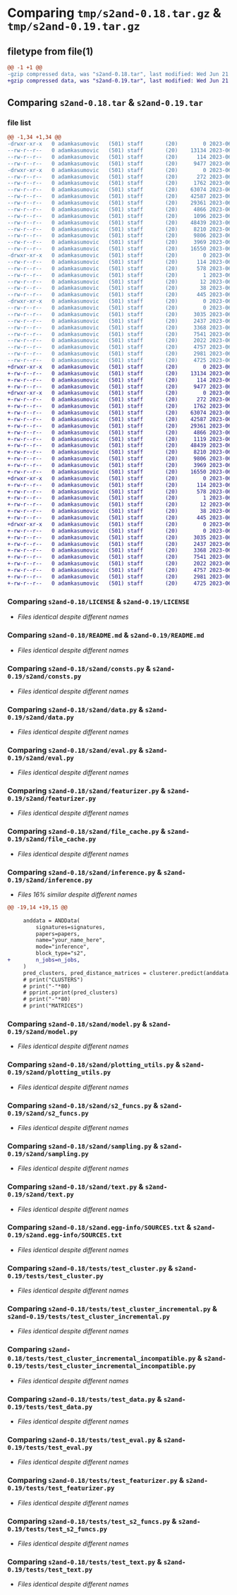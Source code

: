 # Comparing `tmp/s2and-0.18.tar.gz` & `tmp/s2and-0.19.tar.gz`

## filetype from file(1)

```diff
@@ -1 +1 @@
-gzip compressed data, was "s2and-0.18.tar", last modified: Wed Jun 21 11:29:59 2023, max compression
+gzip compressed data, was "s2and-0.19.tar", last modified: Wed Jun 21 11:39:48 2023, max compression
```

## Comparing `s2and-0.18.tar` & `s2and-0.19.tar`

### file list

```diff
@@ -1,34 +1,34 @@
-drwxr-xr-x   0 adamkasumovic   (501) staff       (20)        0 2023-06-21 11:29:59.590323 s2and-0.18/
--rw-r--r--   0 adamkasumovic   (501) staff       (20)    13134 2023-06-05 12:41:33.000000 s2and-0.18/LICENSE
--rw-r--r--   0 adamkasumovic   (501) staff       (20)      114 2023-06-21 11:29:59.590193 s2and-0.18/PKG-INFO
--rw-r--r--   0 adamkasumovic   (501) staff       (20)     9477 2023-06-14 16:26:22.000000 s2and-0.18/README.md
-drwxr-xr-x   0 adamkasumovic   (501) staff       (20)        0 2023-06-21 11:29:59.588465 s2and-0.18/s2and/
--rw-r--r--   0 adamkasumovic   (501) staff       (20)      272 2023-06-05 12:41:33.000000 s2and-0.18/s2and/__init__.py
--rw-r--r--   0 adamkasumovic   (501) staff       (20)     1762 2023-06-05 12:41:33.000000 s2and-0.18/s2and/consts.py
--rw-r--r--   0 adamkasumovic   (501) staff       (20)    63074 2023-06-18 17:05:48.000000 s2and-0.18/s2and/data.py
--rw-r--r--   0 adamkasumovic   (501) staff       (20)    42587 2023-06-20 21:51:56.000000 s2and-0.18/s2and/eval.py
--rw-r--r--   0 adamkasumovic   (501) staff       (20)    29361 2023-06-13 11:14:21.000000 s2and-0.18/s2and/featurizer.py
--rw-r--r--   0 adamkasumovic   (501) staff       (20)     4866 2023-06-05 12:41:33.000000 s2and-0.18/s2and/file_cache.py
--rw-r--r--   0 adamkasumovic   (501) staff       (20)     1096 2023-06-21 11:29:51.000000 s2and-0.18/s2and/inference.py
--rw-r--r--   0 adamkasumovic   (501) staff       (20)    48439 2023-06-20 21:51:36.000000 s2and-0.18/s2and/model.py
--rw-r--r--   0 adamkasumovic   (501) staff       (20)     8210 2023-06-05 12:41:33.000000 s2and-0.18/s2and/plotting_utils.py
--rw-r--r--   0 adamkasumovic   (501) staff       (20)     9806 2023-06-05 12:41:33.000000 s2and-0.18/s2and/s2_funcs.py
--rw-r--r--   0 adamkasumovic   (501) staff       (20)     3969 2023-06-05 12:41:33.000000 s2and-0.18/s2and/sampling.py
--rw-r--r--   0 adamkasumovic   (501) staff       (20)    16550 2023-06-05 12:41:33.000000 s2and-0.18/s2and/text.py
-drwxr-xr-x   0 adamkasumovic   (501) staff       (20)        0 2023-06-21 11:29:59.588977 s2and-0.18/s2and.egg-info/
--rw-r--r--   0 adamkasumovic   (501) staff       (20)      114 2023-06-21 11:29:59.000000 s2and-0.18/s2and.egg-info/PKG-INFO
--rw-r--r--   0 adamkasumovic   (501) staff       (20)      578 2023-06-21 11:29:59.000000 s2and-0.18/s2and.egg-info/SOURCES.txt
--rw-r--r--   0 adamkasumovic   (501) staff       (20)        1 2023-06-21 11:29:59.000000 s2and-0.18/s2and.egg-info/dependency_links.txt
--rw-r--r--   0 adamkasumovic   (501) staff       (20)       12 2023-06-21 11:29:59.000000 s2and-0.18/s2and.egg-info/top_level.txt
--rw-r--r--   0 adamkasumovic   (501) staff       (20)       38 2023-06-21 11:29:59.590362 s2and-0.18/setup.cfg
--rw-r--r--   0 adamkasumovic   (501) staff       (20)      445 2023-06-21 11:29:23.000000 s2and-0.18/setup.py
-drwxr-xr-x   0 adamkasumovic   (501) staff       (20)        0 2023-06-21 11:29:59.590034 s2and-0.18/tests/
--rw-r--r--   0 adamkasumovic   (501) staff       (20)        0 2023-06-05 12:41:33.000000 s2and-0.18/tests/__init__.py
--rw-r--r--   0 adamkasumovic   (501) staff       (20)     3035 2023-06-05 12:41:33.000000 s2and-0.18/tests/test_cluster.py
--rw-r--r--   0 adamkasumovic   (501) staff       (20)     2437 2023-06-05 12:41:33.000000 s2and-0.18/tests/test_cluster_incremental.py
--rw-r--r--   0 adamkasumovic   (501) staff       (20)     3368 2023-06-05 12:41:33.000000 s2and-0.18/tests/test_cluster_incremental_incompatible.py
--rw-r--r--   0 adamkasumovic   (501) staff       (20)     7541 2023-06-05 12:41:33.000000 s2and-0.18/tests/test_data.py
--rw-r--r--   0 adamkasumovic   (501) staff       (20)     2022 2023-06-05 12:41:33.000000 s2and-0.18/tests/test_eval.py
--rw-r--r--   0 adamkasumovic   (501) staff       (20)     4757 2023-06-05 12:41:33.000000 s2and-0.18/tests/test_featurizer.py
--rw-r--r--   0 adamkasumovic   (501) staff       (20)     2981 2023-06-05 12:41:33.000000 s2and-0.18/tests/test_s2_funcs.py
--rw-r--r--   0 adamkasumovic   (501) staff       (20)     4725 2023-06-05 12:41:33.000000 s2and-0.18/tests/test_text.py
+drwxr-xr-x   0 adamkasumovic   (501) staff       (20)        0 2023-06-21 11:39:48.686677 s2and-0.19/
+-rw-r--r--   0 adamkasumovic   (501) staff       (20)    13134 2023-06-05 12:41:33.000000 s2and-0.19/LICENSE
+-rw-r--r--   0 adamkasumovic   (501) staff       (20)      114 2023-06-21 11:39:48.686555 s2and-0.19/PKG-INFO
+-rw-r--r--   0 adamkasumovic   (501) staff       (20)     9477 2023-06-14 16:26:22.000000 s2and-0.19/README.md
+drwxr-xr-x   0 adamkasumovic   (501) staff       (20)        0 2023-06-21 11:39:48.684702 s2and-0.19/s2and/
+-rw-r--r--   0 adamkasumovic   (501) staff       (20)      272 2023-06-05 12:41:33.000000 s2and-0.19/s2and/__init__.py
+-rw-r--r--   0 adamkasumovic   (501) staff       (20)     1762 2023-06-05 12:41:33.000000 s2and-0.19/s2and/consts.py
+-rw-r--r--   0 adamkasumovic   (501) staff       (20)    63074 2023-06-18 17:05:48.000000 s2and-0.19/s2and/data.py
+-rw-r--r--   0 adamkasumovic   (501) staff       (20)    42587 2023-06-20 21:51:56.000000 s2and-0.19/s2and/eval.py
+-rw-r--r--   0 adamkasumovic   (501) staff       (20)    29361 2023-06-13 11:14:21.000000 s2and-0.19/s2and/featurizer.py
+-rw-r--r--   0 adamkasumovic   (501) staff       (20)     4866 2023-06-05 12:41:33.000000 s2and-0.19/s2and/file_cache.py
+-rw-r--r--   0 adamkasumovic   (501) staff       (20)     1119 2023-06-21 11:39:33.000000 s2and-0.19/s2and/inference.py
+-rw-r--r--   0 adamkasumovic   (501) staff       (20)    48439 2023-06-20 21:51:36.000000 s2and-0.19/s2and/model.py
+-rw-r--r--   0 adamkasumovic   (501) staff       (20)     8210 2023-06-05 12:41:33.000000 s2and-0.19/s2and/plotting_utils.py
+-rw-r--r--   0 adamkasumovic   (501) staff       (20)     9806 2023-06-05 12:41:33.000000 s2and-0.19/s2and/s2_funcs.py
+-rw-r--r--   0 adamkasumovic   (501) staff       (20)     3969 2023-06-05 12:41:33.000000 s2and-0.19/s2and/sampling.py
+-rw-r--r--   0 adamkasumovic   (501) staff       (20)    16550 2023-06-05 12:41:33.000000 s2and-0.19/s2and/text.py
+drwxr-xr-x   0 adamkasumovic   (501) staff       (20)        0 2023-06-21 11:39:48.685233 s2and-0.19/s2and.egg-info/
+-rw-r--r--   0 adamkasumovic   (501) staff       (20)      114 2023-06-21 11:39:48.000000 s2and-0.19/s2and.egg-info/PKG-INFO
+-rw-r--r--   0 adamkasumovic   (501) staff       (20)      578 2023-06-21 11:39:48.000000 s2and-0.19/s2and.egg-info/SOURCES.txt
+-rw-r--r--   0 adamkasumovic   (501) staff       (20)        1 2023-06-21 11:39:48.000000 s2and-0.19/s2and.egg-info/dependency_links.txt
+-rw-r--r--   0 adamkasumovic   (501) staff       (20)       12 2023-06-21 11:39:48.000000 s2and-0.19/s2and.egg-info/top_level.txt
+-rw-r--r--   0 adamkasumovic   (501) staff       (20)       38 2023-06-21 11:39:48.686720 s2and-0.19/setup.cfg
+-rw-r--r--   0 adamkasumovic   (501) staff       (20)      445 2023-06-21 11:39:46.000000 s2and-0.19/setup.py
+drwxr-xr-x   0 adamkasumovic   (501) staff       (20)        0 2023-06-21 11:39:48.686389 s2and-0.19/tests/
+-rw-r--r--   0 adamkasumovic   (501) staff       (20)        0 2023-06-05 12:41:33.000000 s2and-0.19/tests/__init__.py
+-rw-r--r--   0 adamkasumovic   (501) staff       (20)     3035 2023-06-05 12:41:33.000000 s2and-0.19/tests/test_cluster.py
+-rw-r--r--   0 adamkasumovic   (501) staff       (20)     2437 2023-06-05 12:41:33.000000 s2and-0.19/tests/test_cluster_incremental.py
+-rw-r--r--   0 adamkasumovic   (501) staff       (20)     3368 2023-06-05 12:41:33.000000 s2and-0.19/tests/test_cluster_incremental_incompatible.py
+-rw-r--r--   0 adamkasumovic   (501) staff       (20)     7541 2023-06-05 12:41:33.000000 s2and-0.19/tests/test_data.py
+-rw-r--r--   0 adamkasumovic   (501) staff       (20)     2022 2023-06-05 12:41:33.000000 s2and-0.19/tests/test_eval.py
+-rw-r--r--   0 adamkasumovic   (501) staff       (20)     4757 2023-06-05 12:41:33.000000 s2and-0.19/tests/test_featurizer.py
+-rw-r--r--   0 adamkasumovic   (501) staff       (20)     2981 2023-06-05 12:41:33.000000 s2and-0.19/tests/test_s2_funcs.py
+-rw-r--r--   0 adamkasumovic   (501) staff       (20)     4725 2023-06-05 12:41:33.000000 s2and-0.19/tests/test_text.py
```

### Comparing `s2and-0.18/LICENSE` & `s2and-0.19/LICENSE`

 * *Files identical despite different names*

### Comparing `s2and-0.18/README.md` & `s2and-0.19/README.md`

 * *Files identical despite different names*

### Comparing `s2and-0.18/s2and/consts.py` & `s2and-0.19/s2and/consts.py`

 * *Files identical despite different names*

### Comparing `s2and-0.18/s2and/data.py` & `s2and-0.19/s2and/data.py`

 * *Files identical despite different names*

### Comparing `s2and-0.18/s2and/eval.py` & `s2and-0.19/s2and/eval.py`

 * *Files identical despite different names*

### Comparing `s2and-0.18/s2and/featurizer.py` & `s2and-0.19/s2and/featurizer.py`

 * *Files identical despite different names*

### Comparing `s2and-0.18/s2and/file_cache.py` & `s2and-0.19/s2and/file_cache.py`

 * *Files identical despite different names*

### Comparing `s2and-0.18/s2and/inference.py` & `s2and-0.19/s2and/inference.py`

 * *Files 16% similar despite different names*

```diff
@@ -19,14 +19,15 @@
 
     anddata = ANDData(
         signatures=signatures,
         papers=papers,
         name="your_name_here",
         mode="inference",
         block_type="s2",
+        n_jobs=n_jobs,
     )
     pred_clusters, pred_distance_matrices = clusterer.predict(anddata.get_blocks(), anddata)
     # print("CLUSTERS")
     # print("-"*80)
     # pprint.pprint(pred_clusters)
     # print("-"*80)
     # print("MATRICES")
```

### Comparing `s2and-0.18/s2and/model.py` & `s2and-0.19/s2and/model.py`

 * *Files identical despite different names*

### Comparing `s2and-0.18/s2and/plotting_utils.py` & `s2and-0.19/s2and/plotting_utils.py`

 * *Files identical despite different names*

### Comparing `s2and-0.18/s2and/s2_funcs.py` & `s2and-0.19/s2and/s2_funcs.py`

 * *Files identical despite different names*

### Comparing `s2and-0.18/s2and/sampling.py` & `s2and-0.19/s2and/sampling.py`

 * *Files identical despite different names*

### Comparing `s2and-0.18/s2and/text.py` & `s2and-0.19/s2and/text.py`

 * *Files identical despite different names*

### Comparing `s2and-0.18/s2and.egg-info/SOURCES.txt` & `s2and-0.19/s2and.egg-info/SOURCES.txt`

 * *Files identical despite different names*

### Comparing `s2and-0.18/tests/test_cluster.py` & `s2and-0.19/tests/test_cluster.py`

 * *Files identical despite different names*

### Comparing `s2and-0.18/tests/test_cluster_incremental.py` & `s2and-0.19/tests/test_cluster_incremental.py`

 * *Files identical despite different names*

### Comparing `s2and-0.18/tests/test_cluster_incremental_incompatible.py` & `s2and-0.19/tests/test_cluster_incremental_incompatible.py`

 * *Files identical despite different names*

### Comparing `s2and-0.18/tests/test_data.py` & `s2and-0.19/tests/test_data.py`

 * *Files identical despite different names*

### Comparing `s2and-0.18/tests/test_eval.py` & `s2and-0.19/tests/test_eval.py`

 * *Files identical despite different names*

### Comparing `s2and-0.18/tests/test_featurizer.py` & `s2and-0.19/tests/test_featurizer.py`

 * *Files identical despite different names*

### Comparing `s2and-0.18/tests/test_s2_funcs.py` & `s2and-0.19/tests/test_s2_funcs.py`

 * *Files identical despite different names*

### Comparing `s2and-0.18/tests/test_text.py` & `s2and-0.19/tests/test_text.py`

 * *Files identical despite different names*

